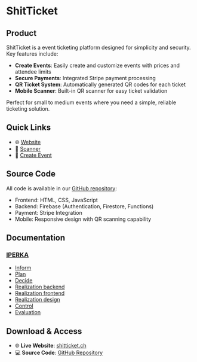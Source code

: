 # ShitTicket

## Product
ShitTicket is a event ticketing platform designed for simplicity and security. Key features include:

- **Create Events**: Easily create and customize events with prices and attendee limits
- **Secure Payments**: Integrated Stripe payment processing
- **QR Ticket System**: Automatically generated QR codes for each ticket
- **Mobile Scanner**: Built-in QR scanner for easy ticket validation

Perfect for small to medium events where you need a simple, reliable ticketing solution.

## Quick Links
- 🌐 [Website](https://shitticket.ch)
- 📱 [Scanner](https://shitticket.ch/scanner.html)
- 📝 [Create Event](https://shitticket.ch/create-ticket.html)

## Source Code
All code is available in our [GitHub repository](https://github.com/Nepomuk5665/ShitTicket/tree/main/02_Code):
- Frontend: HTML, CSS, JavaScript
- Backend: Firebase (Authentication, Firestore, Functions)
- Payment: Stripe Integration
- Mobile: Responsive design with QR scanning capability

## Documentation
### [IPERKA](https://github.com/Nepomuk5665/ShitTicket/tree/main/01_Documentation/01_iperka)
- [Inform](https://github.com/Nepomuk5665/ShitTicket/blob/main/01_Documentation/01_IPERKA/01_Inform/inform.md)
- [Plan](https://github.com/Nepomuk5665/ShitTicket/blob/main/01_Documentation/01_IPERKA/02_Plan/plan.md)
- [Decide](https://github.com/Nepomuk5665/ShitTicket/tree/main/01_Documentation/01_IPERKA/03_decide)
- [Realization backend](https://github.com/Nepomuk5665/ShitTicket/blob/main/01_Documentation/01_IPERKA/04_Realization/03_realization-backend.md)
- [Realization frontend](https://github.com/Nepomuk5665/ShitTicket/blob/main/01_Documentation/01_IPERKA/04_Realization/02_realization-frontend.md)
- [Realization design](https://github.com/Nepomuk5665/ShitTicket/blob/main/01_Documentation/01_IPERKA/04_Realization/01_realization-design.md)
- [Control](https://github.com/Nepomuk5665/ShitTicket/blob/main/01_Documentation/01_IPERKA/05_Control/control.md)
- [Evaluation](https://github.com/Nepomuk5665/ShitTicket/blob/main/01_Documentation/01_IPERKA/06_assess/assess.md)

## Download & Access
- 🌐 **Live Website**: [shitticket.ch](https://shitticket.ch)
- 💻 **Source Code**: [GitHub Repository](https://github.com/Nepomuk5665/ShitTicket/tree/main/02_Code)

  
